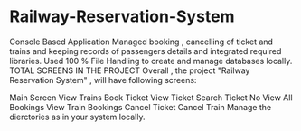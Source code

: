 # Railway-Reservation-System
Console Based Application Managed booking , cancelling of ticket and trains and keeping records of passengers details and integrated required libraries. Used 100 % File Handling to create and manage databases locally. TOTAL SCREENS IN THE PROJECT Overall , the project "Railway Reservation System" , will have following screens:

Main Screen
View Trains
Book Ticket
View Ticket
Search Ticket No
View All Bookings
View Train Bookings
Cancel Ticket
Cancel Train
Manage the dierctories as in your system locally.
